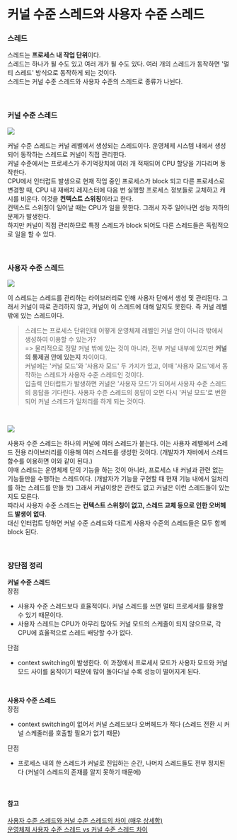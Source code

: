 # 커널 수준 스레드와 사용자 수준 스레드

### 스레드
스레드는 **프로세스 내 작업 단위**이다.  
스레드는 하나가 될 수도 있고 여러 개가 될 수도 있다. 여러 개의 스레드가 동작하면 '멀티 스레드' 방식으로 동작하게 되는 것이다.  
스레드는 커널 수준 스레드와 사용자 수준의 스레드로 종류가 나뉜다.

<br>

### 커널 수준 스레드

![](https://velog.velcdn.com/images/jimeaning/post/16b6afc9-f847-4703-b242-f7358eecf1fb/image.png)

커널 수준 스레드는 커널 레벨에서 생성되는 스레드이다. 운영체제 시스템 내에서 생성되어 동작하는 스레드로 커널이 직접 관리한다.  
커널 수준에서는 프로세스가 주기억장치에 여러 개 적재되어 CPU 할당을 기다리며 동작한다.  
CPU에서 인터럽트 발생으로 현재 작업 중인 프로세스가 block 되고 다른 프로세스로 변경할 때, CPU 내 재배치 레지스터에 다음 번 실행할 프로세스 정보들로 교체하고 캐시를 비운다. 이것을 **컨텍스트 스위칭**이라고 한다.  
컨텍스트 스위칭이 일어날 때는 CPU가 일을 못한다. 그래서 자주 일어나면 성능 저하의 문제가 발생한다.  
하지만 커널이 직접 관리하므로 특정 스레드가 block 되어도 다른 스레드들은 독립적으로 일을 할 수 있다.

<br>

### 사용자 수준 스레드

![](https://velog.velcdn.com/images/jimeaning/post/f82ef865-d697-472a-9266-1e1825dc2154/image.png)

이 스레드는 스레드를 관리하는 라이브러리로 인해 사용자 단에서 생성 및 관리된다. 그래서 커널이 따로 관리하지 않고, 커널이 이 스레드에 대해 알지도 못한다. 즉 커널 레벨 밖에 있는 스레드이다.   

>스레드는 프로세스 단위인데 어떻게 운영체제 레벨인 커널 안이 아니라 밖에서 생성하여 이용할 수 있는가?   <br>=> 물리적으로 정말 커널 밖에 있는 것이 아니라, 전부 커널 내부에 있지만 **커널의 통제권 안에 있는지** 차이이다.  
커널에는 '커널 모드'와 '사용자 모드' 두 가지가 있고, 이때 '사용자 모드'에서 동작하는 스레드가 사용자 수준 스레드인 것이다.  
입출력 인터럽트가 발생하면 커널은 '사용자 모드'가 되어서 사용자 수준 스레드의 응답을 기다린다. 사용자 수준 스레드의 응답이 오면 다시 '커널 모드'로 변환되어 커널 스레드가 일처리를 하게 되는 것이다.

<br>

![](https://velog.velcdn.com/images/jimeaning/post/683f5db7-8228-410e-a4a1-54da4c861d48/image.png)

사용자 수준 스레드는 하나의 커널에 여러 스레드가 붙는다. 이는 사용자 레벨에서 스레드 전용 라이브러리를 이용해 여러 스레드를 생성한 것이다. (개발자가 자바에서 스레드 함수를 이용하면 이와 같이 된다.)  
이때 스레드는 운영체제 단의 기능을 하는 것이 아니라, 프로세스 내 커널과 관련 없는 기능들만을 수행하는 스레드이다. (개발자가 기능을 구현할 때 현재 기능 내에서 일처리를 하는 스레드를 만들 듯) 그래서 커널이랑은 관련도 없고 커널은 이런 스레드들이 있는지도 모른다.  
따라서 사용자 수준 스레드는 **컨텍스트 스위칭이 없고, 스레드 교체 등으로 인한 오버헤드 발생이 없다**.  
대신 인터럽트 당하면 커널 수준 스레드와 다르게 사용자 수준의 스레드들은 모두 함께 block 된다.

<br>

### 장단점 정리
**커널 수준 스레드**  
장점
- 사용자 수준 스레드보다 효율적이다. 커널 스레드를 쓰면 멀티 프로세서를 활용할 수 있기 때문이다. 
- 사용자 스레드는 CPU가 아무리 많아도 커널 모드의 스케줄이 되지 않으므로, 각 CPU에 효율적으로 스레드 배당할 수가 없다.

단점 
- context switching이 발생한다. 이 과정에서 프로세서 모드가 사용자 모드와 커널 모드 사이를 움직이기 때문에 많이 돌아다닐 수록 성능이 떨어지게 된다.
  

<br>

**사용자 수준 스레드**  
장점
- context switching이 없어서 커널 스레드보다 오버헤드가 적다 (스레드 전환 시 커널 스케줄러를 호출할 필요가 없기 때문)

단점  
- 프로세스 내의 한 스레드가 커널로 진입하는 순간, 나머지 스레드들도 전부 정지된다 (커널이 스레드의 존재를 알지 못하기 때문에)

<br>

#### 참고
[사용자 수준 스레드와 커널 수준 스레드의 차이 (매우 상세함)](https://helloinyong.tistory.com/293)  
[운영체제 사용자 수준 스레드 vs 커널 수준 스레드 차이](https://gyoogle.dev/blog/interview/%EC%9A%B4%EC%98%81%EC%B2%B4%EC%A0%9C.html)